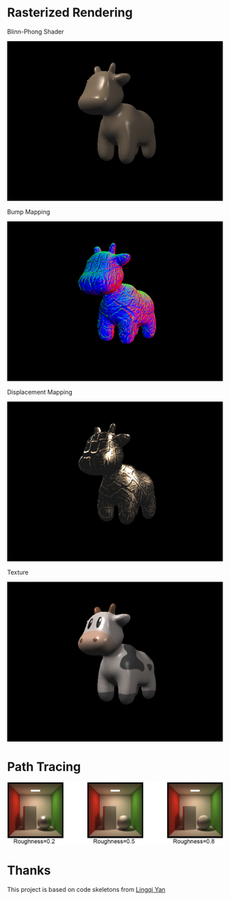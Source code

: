 # Rasterized Rendering
Blinn-Phong Shader

![](img/phong.png)

Bump Mapping

![](img/bump.png)

Displacement Mapping

![](img/displacement.png)

Texture

![](img/texture.png)

# Path Tracing
![](img/Comparison.png)

# Thanks
This project is based on code skeletons from [Lingqi Yan](https://sites.cs.ucsb.edu/~lingqi/index.html)